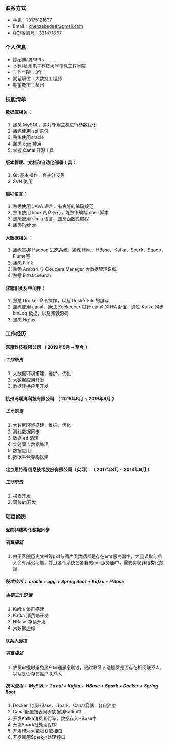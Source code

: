 ### 联系方式

- 手机：13175121637
- Email：chenzebedee@gmail.com
- QQ/微信号：331471867

### 个人信息

 - 陈绍迪/男/1995
 - 本科/杭州电子科技大学信息工程学院
 - 工作年限：3年
 - 期望职位：大数据工程师
 - 期望城市：杭州


### 技能清单

#### 数据库相关：

1. 熟悉 MySQL，并对专用主机进行参数优化
2. 熟练使用 sql 语句
3. 熟练使用oracle
4. 熟悉 ogg 使用
5. 掌握 Canal 开源工具

#### 版本管理、文档和自动化部署工具：

1. Git 基本操作，合并分支等
2. SVN 使用

#### 编程语言：

1. 熟悉使用 JAVA 语言，有良好的编码规范
2. 熟练使用 linux 的命令行，能熟练编写 shell 脚本
3. 熟悉使用 scala 语言，熟悉函数式编程
4. 熟悉Python

#### 大数据相关：

1. 熟练掌握 Hadoop 生态系统，熟练 Hive、HBase、Kafka、Spark、Sqoop、Flume等
2. 熟悉 Flink
3. 熟悉 Ambari 与 Cloudera Manager 大数据管理系统
4. 熟悉 Elasticsearch

#### 容器相关及中间件：

1. 熟悉 Docker 命令操作，以及 DockerFile 的编写
2. 熟练使用 canal，通过 Zookeeper 进行 canal 的 HA 配置，通过 Kafka 同步 binLog 数据，以及阅读源码
3. 熟悉 Nginx

### 工作经历

#### 医惠科技有限公司 （ 2019年9月 ~ 至今 ）

##### 工作职责

1. 大数据环境搭建，维护，优化
2. 大数据应用开发
3. 数据转换应用开发

#### 杭州玛瑙湾科技有限公司 （ 2018年6月 ~ 2019年9月 ）

##### 工作职责

1. 大数据环境搭建，维护，优化
2. 离线数据同步
3. 数据 etl 清理
5. 实时同步数据处理
6. 数据应用
7. 数据平台架构搭建

#### 北京思特奇信息技术股份有限公司（实习） （ 2017年9月 ~ 2018年6月 ）

##### 工作职责

1. 报表开发
2. 离线etl开发

### 项目经历

#### 医院非结构化数据同步

##### 项目描述

1. 由于医院历史文书等pdf与图片类数据都是存在emr服务器中，大量读取与插入会有延迟问题，并且各个系统在各自的emr服务器中，需要实现非结构化数据

##### 技术应用： oracle + ogg + Spring Boot + Kafka + HBase

##### 主要工作职责

1. Kafka 集群搭建
2. Kafka 消费端开发
3. HBase 存读开发
4. 大数据运维

#### 联系人碰撞

##### 项目描述

1. 放贷审批时避免黑户串通恶意刷钱，通过联系人碰撞看是否存在相同联系人，以及是否存在黑户联系人

##### 技术应用： MySQL + Canal + Kafka + HBase + Spark + Docker + Spring Boot

1. Docker 封装HBase、Spark、Canal容器，各自独立
2. Canal配置按表同步数据到Kafka中
3. 开发Kafka消费者代码，数据存入HBase中
4. 开发Spark批处理程序
5. 开发HBase数据获取接口
6. 开发调用Spark批处理接口
